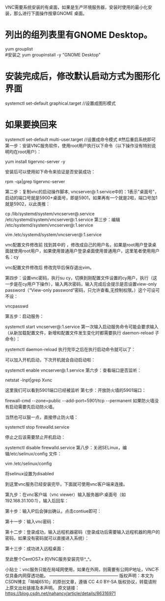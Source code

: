 VNC需要系统安装的有桌面，如果是生产环境服务器，安装时使用的最小化安装，那么进行下面操作按章GNOME 桌面。

# 列出的组列表里有GNOME Desktop。
yum grouplist  
#安装之
yum groupinstall -y "GNOME Desktop" 
# 安装完成后，修改默认启动方式为图形化界面
systemctl set-default graphical.target  //设置成图形模式 
# 如果要换回来 
systemctl set-default multi-user.target  //设置成命令模式 
#然后重启系统即可
第一步：安装VNC服务软件，使用root用户执行以下命令（以下操作没有特别说明均在root用户）：

yum install tigervnc-server -y


安装后可以使用如下命令来验证是否安装成功：

rpm -qa|grep tigervnc-server


第二步：复制vnc的启动操作脚本, vncserver@:1.service中的：1表示"桌面号"，启动的端口号就是5900+桌面号，即是5901，如果再有一个就是2啦，端口号加1就是5902，以此类推：

cp /lib/systemd/system/vncserver@.service /etc/systemd/system/vncserver@:1.service
第三步：编辑 /etc/systemd/system/vncserver@:1.service

vim /etc/systemd/system/vncserver@\:1.service

vnc配置文件修改前
找到其中的<USER> ，修改成自己的用户名，如果是root用户登录桌面就使用root用户，如果使用普通用户登录桌面使用普通用户，这里笔者使用用户名：cy

vnc配置文件修改后
修改完毕后保存退出vim。

第四步：设置vnc密码，执行su cy，切换到刚配置文件设置的cy用户，执行（这一步是在cy用户下操作），输入两次密码，输入完成后会提示是否设置view-only password（“View-only password”密码，只允许查看,无控制权限。）这个可设可不设：

vncpasswd


第五步：启动服务：

systemctl start vncserver@\:1.service
第一次输入启动服务命令可能会要求输入（从新加载配置文件，新增和配置文件发生变化时都需要执行 daemon-reload 子命令）：

systemctl daemon-reload
执行完毕之后在执行启动命令就可以了：



可以加入开机启动，下次开机就会自动启动啦：

systemctl enable vncserver@\:1.service
第六步：查看端口是否监听：

netstat -lnpt|grep Xvnc

这里我们可以看到5901端口已经被监听
第七步：开放防火墙的5901端口：

firewall-cmd --zone=public --add-port=5901/tcp --permanent
如果防火墙没有启动需要先启动防火墙。



当然也可以狠一点，直接停止防火墙：

systemctl stop firewalld.service


停止之后该需要禁止开机启动：

systemctl disable firewalld.service
第八步：关闭SELinux，编辑/etc/selinux/config 文件：

vim /etc/selinux/config


将selinux设置为disabled



到这里vnc服务已经安装完毕，下面就可使用vnc客户端来连接。

第九步：在vnc客户端（vnc viewer）输入服务器IP:桌面号（如192.168.31.100:1），输入后回车：



第十步：输入IP后会弹出确认，点击contiue即可：



 

第十一步：输入vnc密码：



第十二步：登录成功，输入远程机器密码（登录成功后需要输入远程机器的用户的密码，如果没有密码就可以直接进入系统）：



第十三步：成功进入远程桌面：



至此整个CentOS7.x 的VNC服务安装完毕^_^。

小贴士：vnc服务只能在局域网使用，如果在外网，则需要有公网IP地址，VNC不仅具备内网穿透功能。
————————————————
版权声明：本文为CSDN博主「呐喊6510」的原创文章，遵循 CC 4.0 BY-SA 版权协议，转载请附上原文出处链接及本声明。
原文链接：https://blog.csdn.net/nahancy/article/details/86316971

